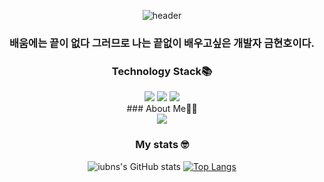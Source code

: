 
<div align='center'>


![header](https://capsule-render.vercel.app/api?type=waving&color=auto&height=300&section=header&text=nrbns's%20GitHub&fontSize=90&animation=fadeIn&fontAlignY=38&desc&descAlignY=51&descAlign=62)


### 배움에는 끝이 없다 그러므로 나는 끝없이 배우고싶은 개발자 금현호이다.

<p></p>

### Technology Stack📚
<div align='center'>
  <span><img src="https://img.shields.io/badge/HTML5-E34F26?style=flat-square&logo=HTML5&logoColor=white"/><span>
  <span><img src="https://img.shields.io/badge/TypeScript-3178C6?style=flat-square&logo=typescript&logoColor=white"/></span>
  <span><img src="https://img.shields.io/badge/Vue-4FC08D?style=flat-square&logo=vuedotjs&logoColor=white"/></span>
</div>
### About Me👩‍💻
<div align='center'>
  <a href="https://velog.io/@iubns"><img src="https://img.shields.io/badge/velog-1DBF73?style=flat-square&logo=Vimeo&logoColor=white"/></a>
</div>
    
### My stats 🤓
  
![iubns's GitHub stats](https://github-readme-stats.vercel.app/api?username=iubns&show_icons=true)
[![Top Langs](https://github-readme-stats.vercel.app/api/top-langs/?username=iubns&layout=compact)](https://github.com/anuraghazra/github-readme-stats)
</div>


